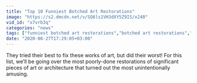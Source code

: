 ```yaml
---
title: "Top 10 Funniest Botched Art Restorations"
image: "https://s2.dmcdn.net/v/SQ6ls1VH3dXY5Z9IS/x240"
vid_id: "x7vrb3q"
categories: "news"
tags: ["funniest botched art restorations","botched art restorations","art restoration"]
date: "2020-08-27T17:29:05+03:00"
---
```

They tried their best to fix these works of art, but did their worst! For this list, we’ll be going over the most poorly-done restorations of significant pieces of art or architecture that turned out the most unintentionally amusing.
